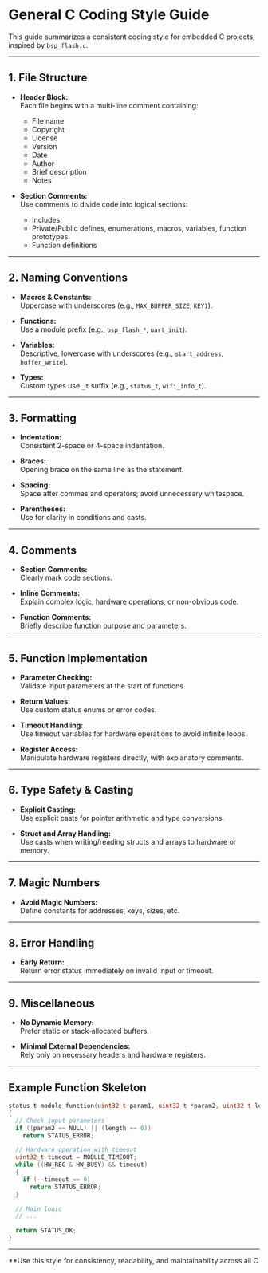 # General C Coding Style Guide

This guide summarizes a consistent coding style for embedded C projects, inspired by `bsp_flash.c`.

---

## 1. File Structure

- **Header Block:**  
  Each file begins with a multi-line comment containing:
  - File name
  - Copyright
  - License
  - Version
  - Date
  - Author
  - Brief description
  - Notes

- **Section Comments:**  
  Use comments to divide code into logical sections:
  - Includes
  - Private/Public defines, enumerations, macros, variables, function prototypes
  - Function definitions

---

## 2. Naming Conventions

- **Macros & Constants:**  
  Uppercase with underscores (e.g., `MAX_BUFFER_SIZE`, `KEY1`).

- **Functions:**  
  Use a module prefix (e.g., `bsp_flash_*`, `uart_init`).

- **Variables:**  
  Descriptive, lowercase with underscores (e.g., `start_address`, `buffer_write`).

- **Types:**  
  Custom types use `_t` suffix (e.g., `status_t`, `wifi_info_t`).

---

## 3. Formatting

- **Indentation:**  
  Consistent 2-space or 4-space indentation.

- **Braces:**  
  Opening brace on the same line as the statement.

- **Spacing:**  
  Space after commas and operators; avoid unnecessary whitespace.

- **Parentheses:**  
  Use for clarity in conditions and casts.

---

## 4. Comments

- **Section Comments:**  
  Clearly mark code sections.

- **Inline Comments:**  
  Explain complex logic, hardware operations, or non-obvious code.

- **Function Comments:**  
  Briefly describe function purpose and parameters.

---

## 5. Function Implementation

- **Parameter Checking:**  
  Validate input parameters at the start of functions.

- **Return Values:**  
  Use custom status enums or error codes.

- **Timeout Handling:**  
  Use timeout variables for hardware operations to avoid infinite loops.

- **Register Access:**  
  Manipulate hardware registers directly, with explanatory comments.

---

## 6. Type Safety & Casting

- **Explicit Casting:**  
  Use explicit casts for pointer arithmetic and type conversions.

- **Struct and Array Handling:**  
  Use casts when writing/reading structs and arrays to hardware or memory.

---

## 7. Magic Numbers

- **Avoid Magic Numbers:**  
  Define constants for addresses, keys, sizes, etc.

---

## 8. Error Handling

- **Early Return:**  
  Return error status immediately on invalid input or timeout.

---

## 9. Miscellaneous

- **No Dynamic Memory:**  
  Prefer static or stack-allocated buffers.

- **Minimal External Dependencies:**  
  Rely only on necessary headers and hardware registers.

---

## Example Function Skeleton

```c
status_t module_function(uint32_t param1, uint32_t *param2, uint32_t length)
{
  // Check input parameters
  if ((param2 == NULL) || (length == 0))
    return STATUS_ERROR;

  // Hardware operation with timeout
  uint32_t timeout = MODULE_TIMEOUT;
  while ((HW_REG & HW_BUSY) && timeout)
  {
    if (--timeout == 0)
      return STATUS_ERROR;
  }

  // Main logic
  // ...

  return STATUS_OK;
}
```

---

**Use this style for consistency, readability, and maintainability across all C